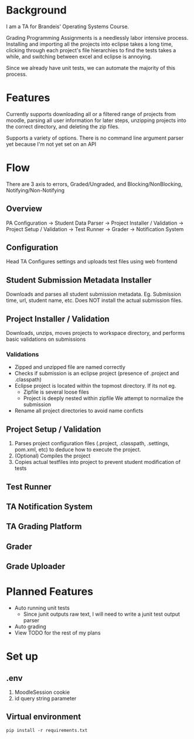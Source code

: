 # Background 
I am a TA for Brandeis' Operating Systems Course.  

Grading Programming Assignments is a needlessly labor intensive process. Installing and importing all the projects into eclipse takes a long time, clicking through each project's file hierarchies to find the tests takes a while, and switching between excel and eclipse is annoying.  

Since we already have unit tests, we can automate the majority of this process.

# Features
Currently supports downloading all or a filtered range of projects from moodle, parsing all user information for later steps, unzipping projects into the correct directory, and deleting the zip files.  

Supports a variety of options. There is no command line argument parser yet because I'm not yet set on an API

# Flow 
There are 3 axis to errors, Graded/Ungraded, and Blocking/NonBlocking, Notifying/Non-Notifying

## Overview
PA Configuration -> Student Data Parser -> Project Installer / Validation -> Project Setup / Validation -> Test Runner -> Grader -> Notification System

## Configuration
Head TA Configures settings and uploads test files using web frontend

## Student Submission Metadata Installer
Downloads and parses all student submission metadata. Eg. Submission time, url, student name, etc. Does NOT install the actual submission files.

## Project Installer / Validation
Downloads, unzips, moves projects to workspace directory, and performs basic validations on submissions

### Validations
- Zipped and unzipped file are named correctly
- Checks if submission is an eclipse project (presence of .project and .classpath)
- Eclipse project is located within the topmost directory. If its not eg. 
    - Zipfile is several loose files
    - Project is deeply nested within zipfile
    We attempt to normalize the submission
- Rename all project directories to avoid name conficts

## Project Setup / Validation
1. Parses project configuration files (.project, .classpath, .settings, pom.xml, etc) to deduce how to execute the project.
2. (Optional) Compiles the project
3. Copies actual testfiles into project to prevent student modification of tests

## Test Runner

## TA Notification System

## TA Grading Platform 

## Grader

## Grade Uploader

# Planned Features
- Auto running unit tests
    - Since junit outputs raw text, I will need to write a junit test output parser
- Auto grading
- View TODO for the rest of my plans

# Set up
## .env
1. MoodleSession cookie
2. id query string parameter

## Virtual environment
`pip install -r requirements.txt`